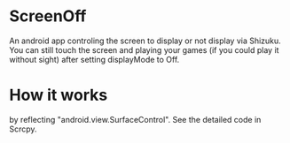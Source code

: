 # ScreenOff
An android app controling the screen to display or not display via Shizuku.
You can still touch the screen and playing your games (if you could play it without sight) after setting displayMode to Off. 
# How it works
by reflecting "android.view.SurfaceControl". See the detailed code in Scrcpy.
